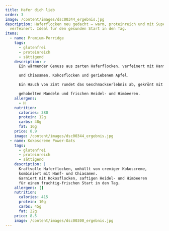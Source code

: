 ```yaml
---
title: Hafer dich lieb
order: 3
image: /content/images/dsc00344_ergebnis.jpg
description: Haferflocken neu gedacht – warm, proteinreich und mit Superfoods
  verfeinert. Ideal für den gesunden Start in den Tag.
items:
  - name: Premium-Porridge
    tags:
      - glutenfrei
      - proteinreich
      - sättigend
    description: >
      Ein wärmender Genuss aus zarten Haferflocken, verfeinert mit Hanf-

      und Chiasamen, Kokosflocken und geriebenem Apfel.

      Ein Hauch von Zimt rundet das Geschmackserlebnis ab, gekrönt mit knackigen,

      gehobelten Mandeln und frischen Heidel- und Himbeeren.
    allergens:
      - H
    nutrition:
      calories: 380
      protein: 12g
      carbs: 48g
      fat: 16g
    price: 8.9
    image: /content/images/dsc00344_ergebnis.jpg
  - name: Kokoscreme Power-Oats
    tags:
      - glutenfrei
      - proteinreich
      - sättigend
    description: |
      Kraftvolle Haferflocken, umhüllt von cremiger Kokoscreme,
      kombiniert mit Hanf- und Chiasamen.
      Garniert mit Kokosflocken, saftigen Heidel- und Himbeeren
      für einen fruchtig-frischen Start in den Tag.
    allergens: []
    nutrition:
      calories: 415
      protein: 10g
      carbs: 45g
      fat: 22g
    price: 8.5
    image: /content/images/dsc00300_ergebnis.jpg
---
```


